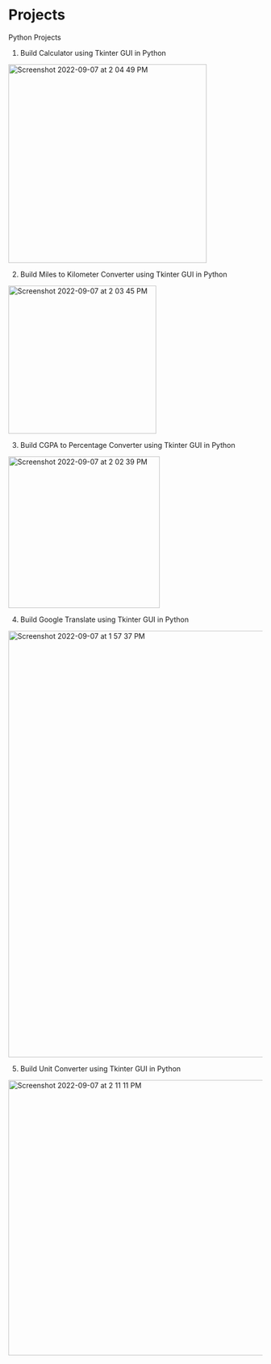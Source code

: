 # Projects
Python Projects

1. Build Calculator using Tkinter GUI in Python

<img width="393" alt="Screenshot 2022-09-07 at 2 04 49 PM" src="https://user-images.githubusercontent.com/95522797/188831469-49645a4a-f348-4de4-b119-1fd0dd0a8fba.png">

2. Build Miles to Kilometer Converter using Tkinter GUI in Python

<img width="293" alt="Screenshot 2022-09-07 at 2 03 45 PM" src="https://user-images.githubusercontent.com/95522797/188831443-45df2010-bf1b-4ce2-86db-72244b0a093a.png">

3. Build CGPA to Percentage Converter using Tkinter GUI in Python

<img width="300" alt="Screenshot 2022-09-07 at 2 02 39 PM" src="https://user-images.githubusercontent.com/95522797/188831395-65fac795-da52-4165-970a-ed7c9beedf95.png">

4. Build Google Translate using Tkinter GUI in Python

<img width="844" alt="Screenshot 2022-09-07 at 1 57 37 PM" src="https://user-images.githubusercontent.com/95522797/188829777-c96143f0-5467-4a5c-9d5f-8513a839ffdb.png">

5. Build Unit Converter using Tkinter GUI in Python

<img width="545" alt="Screenshot 2022-09-07 at 2 11 11 PM" src="https://user-images.githubusercontent.com/95522797/188832808-4c6bd5b8-a4be-42bb-9f26-ba6da924941e.png">

